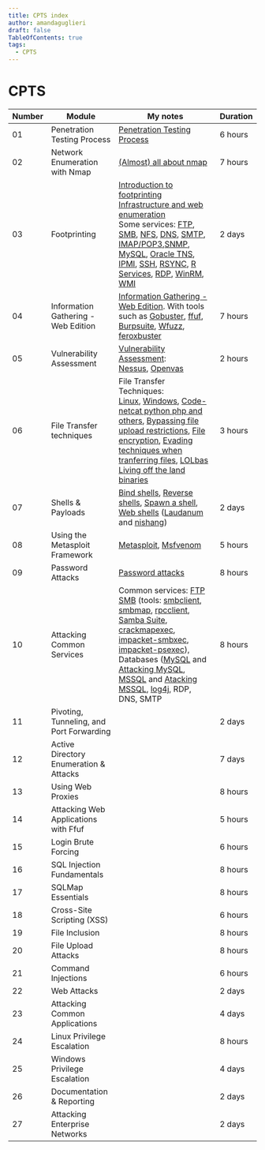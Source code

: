 ```yaml
---
title: CPTS index
author: amandaguglieri
draft: false
TableOfContents: true
tags:
  - CPTS
---
```


# CPTS


| Number  | Module | My notes | Duration |
| -- | --- |  --  | -- |
| 01 | Penetration Testing Process | [Penetration Testing Process](penetration-testing-process.md) | 6 hours |
| 02 | Network Enumeration with Nmap | [(Almost) all about nmap](nmap.md)  | 7 hours |
| 03 | Footprinting | [Introduction to footprinting](footprinting.md) <br>[Infrastructure and web enumeration](web-enumeration.md)  <br>Some services:  [FTP](21-ftp.md), [SMB](137-138-139-445-smb.md), [NFS](2049-nfs-network-file-system.md), [DNS](53-dns.md), [SMTP](25-565-587-simple-mail-tranfer-protocol-smtp.md), [IMAP/POP3](110-143-993-995-imap-pop3.md),[SNMP](161-162-snmp.md), [MySQL](3306-mariadb-mysql.md), [Oracle TNS](1521-oracle-transparent-network-substrate.md), [IPMI](623-intelligent-platform-management-interface-ipmi.md), [SSH](22-ssh.md), [RSYNC](873-rsync.md), [R Services](512-513-514-r-services.md), [RDP](3389-rdp.md), [WinRM](5985-5986-winrm-windows-remote-management.md), [WMI](135-windows-management-instrumentation-wmi.md) | 2 days |
| 04 | Information Gathering - Web Edition | [Information Gathering - Web Edition](web-enumeration.md). With tools such as [Gobuster](gobuster.md), [ffuf](ffuf.md), [Burpsuite](burpsuite.md), [Wfuzz](wfuzz.md), [feroxbuster](feroxbuster.md) | 7 hours |
| 05 | Vulnerability Assessment | [Vulnerability Assessment](vulnerability-assessment.md): <br> [Nessus](nessus.md), [Openvas](openvas.md)  | 2 hours | 
| 06 | File Transfer techniques | File Transfer Techniques:  <br>[Linux](transferring-files-techniques-linux.md), [Windows](transferring-files-techniques-windows.md), [Code- netcat python php and others](transferring-files-techniques-code.md), [Bypassing file upload restrictions](file-upload.md), [File encryption](file-encryption.md), [Evading techniques when tranferring files](transferring-files-evading-detection.md), [LOLbas Living off the land binaries](lolbins-lolbas-gtfobins.md) |  3 hours |  
| 07 | Shells & Payloads | [Bind shells](bind-shells.md), [Reverse shells](reverse-shells.md), [Spawn a shell](spawn-a-shell.md), [Web shells](web-shells.md) ([Laudanum](laudanum.md) and [nishang](nishang.md)) | 2 days | 
| 08 | Using the Metasploit Framework | [Metasploit](metasploit.md), [Msfvenom](msfvenom.md) | 5 hours |
| 09 | Password Attacks | [Password attacks](htb-cheatsheet-password-attacks.md) | 8 hours |
| 10 | Attacking Common Services | Common services: [FTP](21-ftp.md) <br>[SMB](137-138-139-445-smb.md) (tools: [smbclient](smbclient.md), [smbmap](smbmap.md), [rpcclient](rpcclient.md), [Samba Suite](samba-suite.md), [crackmapexec](crackmapexec.md), [impacket-smbxec](impacket-smbxec.md), [impacket-psexec](impacket-psexec.md)), Databases ([MySQL](mysql.md) and [Attacking MySQL](3306-mariadb-mysql.md), [MSSQL](mssql.md) and [Atacking MSSQL](1433-mssql.md), [log4j](log4j.md), RDP, DNS, SMTP |  8 hours | 
| 11 | Pivoting, Tunneling, and Port Forwarding |  | 2 days |
| 12 | Active Directory Enumeration & Attacks  |  | 7 days |
| 13 | Using Web Proxies |  |  8 hours |
| 14 | Attacking Web Applications with Ffuf |  | 5 hours |
| 15 | Login Brute Forcing |  | 6 hours |
| 16 | SQL Injection Fundamentals |  | 8 hours |
| 17 | SQLMap Essentials |  | 8 hours | 
| 18 | Cross-Site Scripting (XSS) |  | 6 hours | 
| 19 | File Inclusion |  | 8 hours |
| 20 | File Upload Attacks |  | 8 hours |
| 21 | Command Injections |  | 6 hours |
| 22 | Web Attacks |  | 2 days |
| 23 | Attacking Common Applications |  | 4 days |
| 24 | Linux Privilege Escalation |  | 8 hours | 
| 25 | Windows Privilege Escalation |  | 4 days |
| 26 | Documentation & Reporting |  | 2 days | 
| 27 | Attacking Enterprise Networks |  | 2 days |


